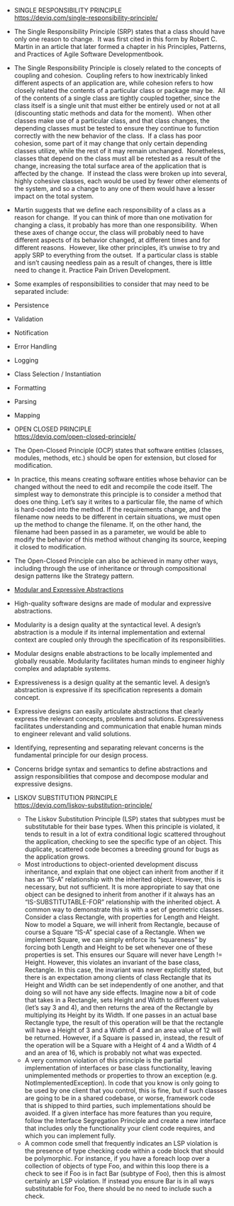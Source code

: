 - SINGLE RESPONSIBILITY PRINCIPLE  
    https://deviq.com/single-responsibility-principle/

- The Single Responsibility Principle (SRP) states that a class should have only one reason to change.  It was first cited in this form by Robert C. Martin in an article that later formed a chapter in his Principles, Patterns, and Practices of Agile Software Developmentbook.
- The Single Responsibility Principle is closely related to the concepts of coupling and cohesion.  Coupling refers to how inextricably linked different aspects of an application are, while cohesion refers to how closely related the contents of a particular class or package may be.  All of the contents of a single class are tightly coupled together, since the class itself is a single unit that must either be entirely used or not at all (discounting static methods and data for the moment).  When other classes make use of a particular class, and that class changes, the depending classes must be tested to ensure they continue to function correctly with the new behavior of the class.  If a class has poor cohesion, some part of it may change that only certain depending classes utilize, while the rest of it may remain unchanged.  Nonetheless, classes that depend on the class must all be retested as a result of the change, increasing the total surface area of the application that is affected by the change.  If instead the class were broken up into several, highly cohesive classes, each would be used by fewer other elements of the system, and so a change to any one of them would have a lesser impact on the total system.
- Martin suggests that we define each responsibility of a class as a reason for change.  If you can think of more than one motivation for changing a class, it probably has more than one responsibility.  When these axes of change occur, the class will probably need to have different aspects of its behavior changed, at different times and for different reasons.  However, like other principles, it’s unwise to try and apply SRP to everything from the outset.  If a particular class is stable and isn’t causing needless pain as a result of changes, there is little need to change it. Practice Pain Driven Development.
- Some examples of responsibilities to consider that may need to be separated include:
- Persistence
- Validation
- Notification
- Error Handling
- Logging
- Class Selection / Instantiation
- Formatting
- Parsing
- Mapping

- OPEN CLOSED PRINCIPLE  
    https://deviq.com/open-closed-principle/

- The Open-Closed Principle (OCP) states that software entities (classes, modules, methods, etc.) should be open for extension, but closed for modification.
- In practice, this means creating software entities whose behavior can be changed without the need to edit and recompile the code itself. The simplest way to demonstrate this principle is to consider a method that does one thing. Let’s say it writes to a particular file, the name of which is hard-coded into the method. If the requirements change, and the filename now needs to be different in certain situations, we must open up the method to change the filename. If, on the other hand, the filename had been passed in as a parameter, we would be able to modify the behavior of this method without changing its source, keeping it closed to modification.
- The Open-Closed Principle can also be achieved in many other ways, including through the use of inheritance or through compositional design patterns like the Strategy pattern.
- [Modular and Expressive Abstractions](https://blog.symprise.net/articles/open-closed-principle-concerns-about-change-in-software-design)

- High-quality software designs are made of modular and expressive abstractions.
- Modularity is a design quality at the syntactical level. A design’s abstraction is a module if its internal implementation and external context are coupled only through the specification of its responsibilities.
- Modular designs enable abstractions to be locally implemented and globally reusable. Modularity facilitates human minds to engineer highly complex and adaptable systems.
- Expressiveness is a design quality at the semantic level. A design’s abstraction is expressive if its specification represents a domain concept.
- Expressive designs can easily articulate abstractions that clearly express the relevant concepts, problems and solutions. Expressiveness facilitates understanding and communication that enable human minds to engineer relevant and valid solutions.
- Identifying, representing and separating relevant concerns is the fundamental principle for our design process.
- Concerns bridge syntax and semantics to define abstractions and assign responsibilities that compose and decompose modular and expressive designs.

- LISKOV SUBSTITUTION PRINCIPLE  
    https://deviq.com/liskov-substitution-principle/

	- The Liskov Substitution Principle (LSP) states that subtypes must be substitutable for their base types. When this principle is violated, it tends to result in a lot of extra conditional logic scattered throughout the application, checking to see the specific type of an object. This duplicate, scattered code becomes a breeding ground for bugs as the application grows.
	- Most introductions to object-oriented development discuss inheritance, and explain that one object can inherit from another if it has an “IS-A” relationship with the inherited object. However, this is necessary, but not sufficient. It is more appropriate to say that one object can be designed to inherit from another if it always has an “IS-SUBSTITUTABLE-FOR” relationship with the inherited object. A common way to demonstrate this is with a set of geometric classes. Consider a class Rectangle, with properties for Length and Height. Now to model a Square, we will inherit from Rectangle, because of course a Square “IS-A” special case of a Rectangle. When we implement Square, we can simply enforce its “squareness” by forcing both Length and Height to be set whenever one of these properties is set. This ensures our Square will never have Length != Height. However, this violates an invariant of the base class, Rectangle. In this case, the invariant was never explicitly stated, but there is an expectation among clients of class Rectangle that its Height and Width can be set independently of one another, and that doing so will not have any side effects. Imagine now a bit of code that takes in a Rectangle, sets Height and Width to different values (let’s say 3 and 4), and then returns the area of the Rectangle by multiplying its Height by its Width. If one passes in an actual base Rectangle type, the result of this operation will be that the rectangle will have a Height of 3 and a Width of 4 and an area value of 12 will be returned. However, if a Square is passed in, instead, the result of the operation will be a Square with a Height of 4 and a Width of 4 and an area of 16, which is probably not what was expected.
	- A very common violation of this principle is the partial implementation of interfaces or base class functionality, leaving unimplemented methods or properties to throw an exception (e.g. NotImplementedException). In code that you know is only going to be used by one client that you control, this is fine, but if such classes are going to be in a shared codebase, or worse, framework code that is shipped to third parties, such implementations should be avoided. If a given interface has more features than you require, follow the Interface Segregation Principle and create a new interface that includes only the functionality your client code requires, and which you can implement fully.
	- A common code smell that frequently indicates an LSP violation is the presence of type checking code within a code block that should be polymorphic. For instance, if you have a foreach loop over a collection of objects of type Foo, and within this loop there is a check to see if Foo is in fact Bar (subtype of Foo), then this is almost certainly an LSP violation. If instead you ensure Bar is in all ways substitutable for Foo, there should be no need to include such a check.